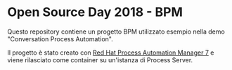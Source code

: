 Open Source Day 2018 - BPM
=======================

Questo repository contiene un progetto BPM utilizzato esempio nella demo "Conversation Process Automation".

Il progetto è stato creato con [Red Hat Process Automation Manager 7](https://www.redhat.com/en/technologies/jboss-middleware/process-automation-manager) e viene rilasciato come container su un'istanza di Process Server.
